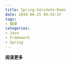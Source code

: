 ```yaml
---
title: Spring-Validate-Demo
date: 2018-06-25 09:54:37
tags: 
- 摘录
categories: 
- Java
- Framework
- Spring
---
```


__阅读更多__

<!--more-->

